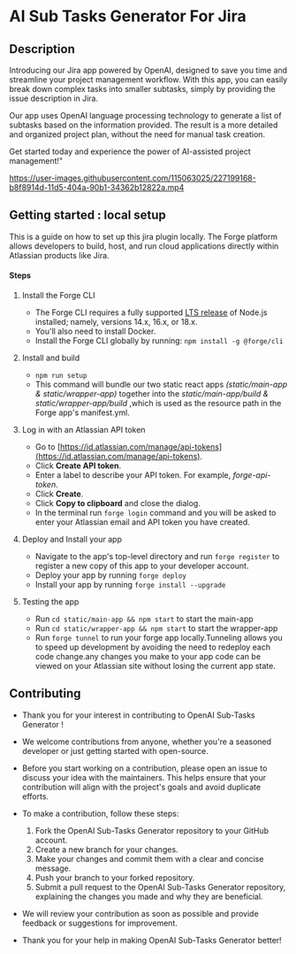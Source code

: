 # AI Sub Tasks Generator For Jira

## Description

Introducing our Jira app powered by OpenAI, designed to save you time and streamline your project management workflow. With this app, you can easily break down complex tasks into smaller subtasks, simply by providing the issue description in Jira.

Our app uses OpenAI language processing technology to generate a list of subtasks based on the information provided. The result is a more detailed and organized project plan, without the need for manual task creation.

Get started today and experience the power of AI-assisted project management!"

https://user-images.githubusercontent.com/115063025/227199168-b8f8914d-11d5-404a-90b1-34362b12822a.mp4

## Getting started : local setup

This is a guide on how to set up this jira plugin locally. The Forge platform allows developers to build, host, and run cloud applications directly within Atlassian products like Jira.

#### Steps

1. Install the Forge CLI

   - The Forge CLI requires a fully supported [LTS release](https://nodejs.org/en/about/releases/) of Node.js installed; namely, versions 14.x, 16.x, or 18.x.
   - You'll also need to install Docker.
   - Install the Forge CLI globally by running:
     `npm install -g @forge/cli`

2. Install and build

   - `npm run setup`
   - This command will bundle our two static react apps _(static/main-app & static/wrapper-app)_ together into the _static/main-app/build & static/wrapper-app/build_ ,which is used as the resource path in the Forge app's manifest.yml.

3. Log in with an Atlassian API token
   - Go to [https://id.atlassian.com/manage/api-tokens](https://id.atlassian.com/manage/api-tokens).
   - Click **Create API token**.
   - Enter a label to describe your API token. For example, _forge-api-token_.
   - Click **Create**.
   - Click **Copy to clipboard** and close the dialog.
   - In the terminal run `forge login` command and you will be asked to enter your Atlassian email and API token you have created.
4. Deploy and Install your app

   - Navigate to the app's top-level directory and run `forge register` to register a new copy of this app to your developer account.
   - Deploy your app by running `forge deploy`
   - Install your app by running `forge install --upgrade`

5. Testing the app
   - Run `cd static/main-app && npm start` to start the main-app
   - Run `cd static/wrapper-app && npm start` to start the wrapper-app
   - Run `forge tunnel` to run your forge app locally.Tunneling allows you to speed up development by avoiding the need to redeploy each code change.any changes you make to your app code can be viewed on your Atlassian site without losing the current app state.

## Contributing

- Thank you for your interest in contributing to OpenAI Sub-Tasks Generator !
- We welcome contributions from anyone, whether you're a seasoned developer or just getting started with open-source.
- Before you start working on a contribution, please open an issue to discuss your idea with the maintainers. This helps ensure that your contribution will align with the project's goals and avoid duplicate efforts.
- To make a contribution, follow these steps:

  1.  Fork the OpenAI Sub-Tasks Generator repository to your GitHub account.
  2.  Create a new branch for your changes.
  3.  Make your changes and commit them with a clear and concise message.
  4.  Push your branch to your forked repository.
  5.  Submit a pull request to the OpenAI Sub-Tasks Generator repository, explaining the changes you made and why they are beneficial.

- We will review your contribution as soon as possible and provide feedback or suggestions for improvement.
- Thank you for your help in making OpenAI Sub-Tasks Generator better!
